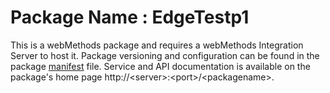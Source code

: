 # Package Name : EdgeTestp1
This is a webMethods package and requires a webMethods Integration Server to host it. Package versioning and configuration can be found in the package [manifest](./EdgeTestp1/manifest.v3) file. Service and API documentation is available on the package's home page http://&lt;server&gt;:&lt;port&gt;/&lt;packagename>.